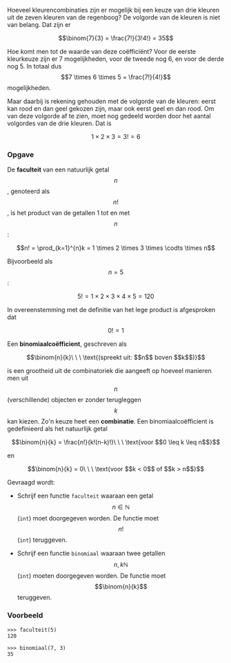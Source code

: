 Hoeveel kleurencombinaties zijn er mogelijk bij een keuze van drie kleuren uit de zeven kleuren van de regenboog? De volgorde van de kleuren is niet van belang. Dat zijn er

$$\binom{7}{3} = \frac{7!}{3!4!} = 35$$

Hoe komt men tot de waarde van deze coëfficiënt? Voor de eerste kleurkeuze zijn er 7 mogelijkheden, voor de tweede nog 6, en voor de derde nog 5. In totaal dus $$7 \times 6 \times 5 = \frac{7!}{4!}$$ mogelijkheden.

Maar daarbij is rekening gehouden met de volgorde van de kleuren: eerst kan rood en dan geel gekozen zijn, maar ook eerst geel en dan rood. Om van deze volgorde af te zien, moet nog gedeeld worden door het aantal volgordes van de drie kleuren. Dat is

$$1 \times 2 \times 3 = 3! = 6$$

### Opgave

De **faculteit** van een natuurlijk getal $$n$$, genoteerd als $$n!$$, is het product van de getallen 1 tot en met $$n$$:

$$n! = \prod_{k=1}^{n}k = 1 \times 2 \times 3 \times \codts \times n$$

Bijvoorbeeld als $$n = 5$$:

$$5! = 1 \times 2 \times 3 \times 4 \times 5 = 120$$

In overeenstemming met de definitie van het lege product is afgesproken dat

$$0! = 1$$

Een **binomiaalcoëfficient**, geschreven als

$$\binom{n}{k}\ \ \ \text{(spreekt uit: $$n$$ boven $$k$$)}$$

is een grootheid uit de combinatoriek die aangeeft op hoeveel manieren men uit $$n$$ (verschillende) objecten er zonder terugleggen $$k$$ kan kiezen. Zo'n keuze heet een **combinatie**. Een binomiaalcoëfficient is gedefinieerd als het natuurlijk getal

$$\binom{n}{k} = \frac{n!}{k!(n-k)!}\ \ \ \text{voor $$0 \leq k \leq n$$}$$

en

$$\binom{n}{k} = 0\ \ \ \text{voor $$k < 0$$ of $$k > n$$}$$

Gevraagd wordt:

- Schrijf een functie `faculteit` waaraan een getal $$n \in \mathbb{N}$$ (`int`) moet doorgegeven worden. De functie moet $$n!$$ (`int`) teruggeven.

- Schrijf een functie `binomiaal` waaraan twee getallen $$n, k \mathbb{N}$$ (`int`) moeten doorgegeven worden. De functie moet $$\binom{n}{k}$$ teruggeven.

### Voorbeeld

```console?lang=python&prompt=>>>
>>> faculteit(5)
120

>>> binomiaal(7, 3)
35
```
